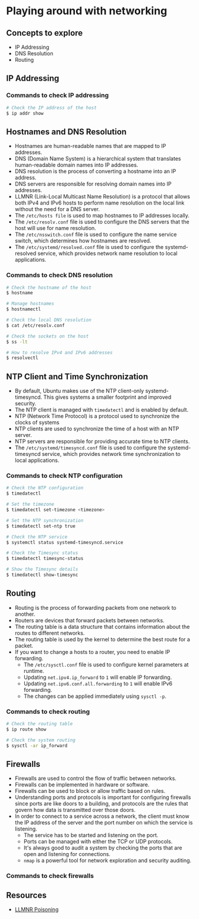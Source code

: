 # Playing around with networking

## Concepts to explore

- IP Addressing
- DNS Resolution
- Routing

## IP Addressing

### Commands to check IP addressing

```bash
# Check the IP address of the host
$ ip addr show
```

## Hostnames and DNS Resolution

- Hostnames are human-readable names that are mapped to IP addresses.
- DNS (Domain Name System) is a hierarchical system that translates human-readable domain names into IP addresses.
- DNS resolution is the process of converting a hostname into an IP address.
- DNS servers are responsible for resolving domain names into IP addresses.
- LLMNR (Link-Local Multicast Name Resolution) is a protocol that allows both IPv4 and IPv6 hosts to perform name resolution on the local link without the need for a DNS server.
- The `/etc/hosts file` is used to map hostnames to IP addresses locally.
- The `/etc/resolv.conf` file is used to configure the DNS servers that the host will use for name resolution.
- The `/etc/nsswitch.conf` file is used to configure the name service switch, which determines how hostnames are resolved.
- The `/etc/systemd/resolved.conf` file is used to configure the systemd-resolved service, which provides network name resolution to local applications.

### Commands to check DNS resolution

```bash
# Check the hostname of the host
$ hostname

# Manage hostnames
$ hostnamectl

# Check the local DNS resolution
$ cat /etc/resolv.conf

# Check the sockets on the host
$ ss -lt

# How to resolve IPv4 and IPv6 addresses
$ resolvectl
```

## NTP Client and Time Synchronization

- By default, Ubuntu makes use of the NTP client-only systemd-timesyncd. This gives systems a smaller footprint and improved security.
- The NTP client is managed with `timedatectl` and is enabled by default.
- NTP (Network Time Protocol) is a protocol used to synchronize the clocks of systems
- NTP clients are used to synchronize the time of a host with an NTP server.
- NTP servers are responsible for providing accurate time to NTP clients.
- The `/etc/systemd/timesyncd.conf` file is used to configure the systemd-timesyncd service, which provides network time synchronization to local applications.

### Commands to check NTP configuration

```bash
# Check the NTP configuration
$ timedatectl

# Set the timezone
$ timedatectl set-timezone <timezone>

# Set the NTP synchronization
$ timedatectl set-ntp true

# Check the NTP service
$ systemctl status systemd-timesyncd.service

# Check the Timesync status
$ timedatectl timesync-status

# Show the Timesync details
$ timedatectl show-timesync
```

## Routing

- Routing is the process of forwarding packets from one network to another.
- Routers are devices that forward packets between networks.
- The routing table is a data structure that contains information about the routes to different networks.
- The routing table is used by the kernel to determine the best route for a packet.
- If you want to change a hosts to a router, you need to enable IP forwarding.
  - The `/etc/sysctl.conf` file is used to configure kernel parameters at runtime.
  - Updating `net.ipv4.ip_forward` to `1` will enable IP forwarding.
  - Updating `net.ipv6.conf.all.forwarding` to `1` will enable IPv6 forwarding.
  - The changes can be applied immediately using `sysctl -p`.

### Commands to check routing

```bash
# Check the routing table
$ ip route show

# Check the system routing
$ sysctl -ar ip_forward
```

## Firewalls

- Firewalls are used to control the flow of traffic between networks.
- Firewalls can be implemented in hardware or software.
- Firewalls can be used to block or allow traffic based on rules.
- Understanding ports and protocols is important for configuring firewalls since ports are like doors to a building, and protocols are the rules that govern how data is transmitted over those doors.
- In order to connect to a service across a network, the client must know the IP address of the server and the port number on which the service is listening.
  - The service has to be started and listening on the port.
  - Ports can be managed with either the TCP or UDP protocols.
  - It's always good to audit a system by checking the ports that are open and listening for connections.
  - `nmap` is a powerful tool for network exploration and security auditing.

### Commands to check firewalls


## Resources

- [LLMNR Poisoning](https://tcm-sec.com/llmnr-poisoning-and-how-to-prevent-it/)